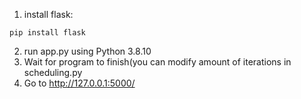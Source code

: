 1. install flask:
```
pip install flask
```
2. run app.py using Python 3.8.10 
3. Wait for program to finish(you can modify amount of iterations in scheduling.py
4. Go to http://127.0.0.1:5000/
